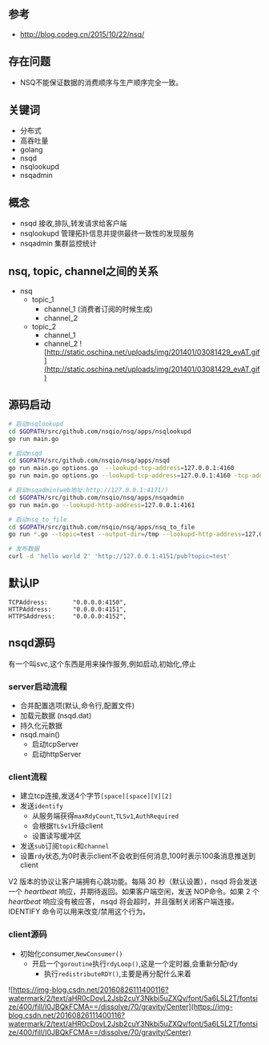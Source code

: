 ## 参考
- http://blog.codeg.cn/2015/10/22/nsq/

## 存在问题
- NSQ不能保证数据的消费顺序与生产顺序完全一致。

## 关键词
- 分布式
- 高吞吐量
- golang
- nsqd
- nsqlookupd
- nsqadmin

## 概念
- nsqd 接收,排队,转发请求给客户端
- nsqlookupd 管理拓扑信息并提供最终一致性的发现服务
- nsqadmin 集群监控统计

## nsq, topic, channel之间的关系
- nsq	
	- topic_1
		- channel_1 (消费者订阅的时候生成)
		- channel_2
	- topic_2
		- channel_1
		- channel_2
![http://static.oschina.net/uploads/img/201401/03081429_evAT.gif](http://static.oschina.net/uploads/img/201401/03081429_evAT.gif)
		
## 源码启动
```bash
# 启动nsqlookupd
cd $GOPATH/src/github.com/nsqio/nsq/apps/nsqlookupd
go run main.go

# 启动nsqd
cd $GOPATH/src/github.com/nsqio/nsq/apps/nsqd
go run main.go options.go  --lookupd-tcp-address=127.0.0.1:4160
go run main.go options.go --lookupd-tcp-address=127.0.0.1:4160 -tcp-address=0.0.0.0:4152 -http-address=0.0.0.0:4153

# 启动nsqadmin(web地址:http://127.0.0.1:4171/)
cd $GOPATH/src/github.com/nsqio/nsq/apps/nsqadmin
go run main.go --lookupd-http-address=127.0.0.1:4161

# 启动nsq_to_file
cd $GOPATH/src/github.com/nsqio/nsq/apps/nsq_to_file
go run *.go --topic=test --output-dir=/tmp --lookupd-http-address=127.0.0.1:4161

# 发布数据
curl -d 'hello world 2' 'http://127.0.0.1:4151/pub?topic=test'
```

## 默认IP
```
TCPAddress:       "0.0.0.0:4150",
HTTPAddress:      "0.0.0.0:4151",
HTTPSAddress:     "0.0.0.0:4152",
```

## nsqd源码
有一个叫svc,这个东西是用来操作服务,例如启动,初始化,停止
### server启动流程
- 合并配置选项(默认,命令行,配置文件)
- 加载元数据 (nsqd.dat)
- 持久化元数据
- nsqd.main()
	- 启动tcpServer
	- 启动httpServer

### client流程
- 建立tcp连接,发送4个字节`[space][space][V][2]`
- 发送`identify`
	- 从服务端获得`maxRdyCount`,`TLSv1`,`AuthRequired`
	- 会根据`TLSv1`升级client
	- 设置读写缓冲区
- 发送`sub`订阅`topic`和`channel`
- 设置`rdy`状态,为0时表示client不会收到任何消息,100时表示100条消息推送到client

V2 版本的协议让客户端拥有心跳功能。每隔 30 秒（默认设置），nsqd 将会发送一个 _heartbeat_ 响应，并期待返回。如果客户端空闲，发送 NOP命令。如果 2 个 _heartbeat_ 响应没有被应答， nsqd 将会超时，并且强制关闭客户端连接。IDENTIFY 命令可以用来改变/禁用这个行为。

### client源码
- 初始化consumer,`NewConsumer()` 
	- 开启一个`goroutine`执行`rdyLoop()`,这是一个定时器,会重新分配rdy
		- 执行`redistributeRDY()`,主要是再分配什么来着

![https://img-blog.csdn.net/20160826111400116?watermark/2/text/aHR0cDovL2Jsb2cuY3Nkbi5uZXQv/font/5a6L5L2T/fontsize/400/fill/I0JBQkFCMA==/dissolve/70/gravity/Center](https://img-blog.csdn.net/20160826111400116?watermark/2/text/aHR0cDovL2Jsb2cuY3Nkbi5uZXQv/font/5a6L5L2T/fontsize/400/fill/I0JBQkFCMA==/dissolve/70/gravity/Center)

